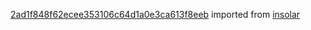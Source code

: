 [2ad1f848f62ecee353106c64d1a0e3ca613f8eeb](https://github.com/insolar/insolar/commit/2ad1f848f62ecee353106c64d1a0e3ca613f8eeb) imported from [insolar](https://github.com/insolar/insolar)
